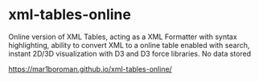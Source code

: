 # xml-tables-online
Online version of XML Tables, acting as a XML Formatter with syntax highlighting, ability to convert XML to a online table enabled with search, instant 2D/3D visualization with D3 and D3 force libraries. No data stored

https://mar1boroman.github.io/xml-tables-online/
